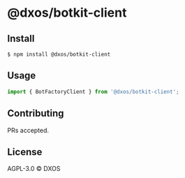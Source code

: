 # @dxos/botkit-client

## Install

```
$ npm install @dxos/botkit-client
```

## Usage

```javascript
import { BotFactoryClient } from '@dxos/botkit-client';
```

## Contributing

PRs accepted.

## License

AGPL-3.0 © DXOS
